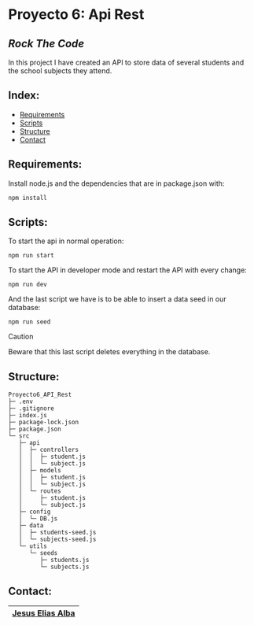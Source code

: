 # Proyecto 6: Api Rest

## _Rock The Code_

In this project I have created an API to store data of several students and the school subjects they attend.

## Index:

- [Requirements](#Requirements)
- [Scripts](#Scripts)
- [Structure](#Structure)
- [Contact](#Contact)

## Requirements:

Install node.js and the dependencies that are in package.json with:

```sh
npm install
```

## Scripts:

To start the api in normal operation:

```
npm run start
```

To start the API in developer mode and restart the API with every change:

```
npm run dev
```

And the last script we have is to be able to insert a data seed in our database:

```
npm run seed
```
> [!CAUTION]
> Beware that this last script deletes everything in the database.

## Structure:

```
Proyecto6_API_Rest
├─ .env
├─ .gitignore
├─ index.js
├─ package-lock.json
├─ package.json
└─ src
   ├─ api
   │  ├─ controllers
   │  │  ├─ student.js
   │  │  └─ subject.js
   │  ├─ models
   │  │  ├─ student.js
   │  │  └─ subject.js
   │  └─ routes
   │     ├─ student.js
   │     └─ subject.js
   ├─ config
   │  └─ DB.js
   ├─ data
   │  ├─ students-seed.js
   │  └─ subjects-seed.js
   └─ utils
      └─ seeds
         ├─ students.js
         └─ subjects.js

```

## Contact:

| [**Jesus Elias Alba**](http://instagram.com/jesuseliasalba) |
| :---------------------------------------------------------: |
